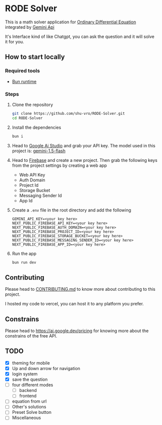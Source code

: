 # RODE Solver

This is a math solver application for [Ordinary Differential Equation](https://en.wikipedia.org/wiki/Ordinary_differential_equation) integrated by [Gemini Api](https://ai.google.dev/aistudio/)

It's Interface kind of like Chatgpt, you can ask the question and it will solve it for you.

## How to start locally

### Required tools

-   [Bun runtime](https://bun.sh/docs/installation)

### Steps

1. Clone the repository
    ```bash
    git clone https://github.com/shu-vro/RODE-Solver.git
    cd RODE-Solver
    ```
2. Install the dependencies
    ```bash
    bun i
    ```
3. Head to [Google Ai Studio](https://ai.google.dev/aistudio/) and grab your API key. The model used in this project is: [gemini-1.5-flash](https://developers.googleblog.com/en/gemini-15-pro-and-15-flash-now-available/)

4. Head to [Firebase](https://firebase.google.com/) and create a new project. Then grab the following keys from the project settings by creating a web app

    - Web API Key
    - Auth Domain
    - Project Id
    - Storage Bucket
    - Messaging Sender Id
    - App Id

5. Create a `.env` file in the root directory and add the following

    ```env
    GEMINI_API_KEY=<your key here>
    NEXT_PUBLIC_FIREBASE_API_KEY=<your key here>
    NEXT_PUBLIC_FIREBASE_AUTH_DOMAIN=<your key here>
    NEXT_PUBLIC_FIREBASE_PROJECT_ID=<your key here>
    NEXT_PUBLIC_FIREBASE_STORAGE_BUCKET=<your key here>
    NEXT_PUBLIC_FIREBASE_MESSAGING_SENDER_ID=<your key here>
    NEXT_PUBLIC_FIREBASE_APP_ID=<your key here>
    ```

6. Run the app
    ```bash
    bun run dev
    ```

## Contributing

Please head to [CONTRIBUTING.md](CONTRIBUTING.md) to know more about contributing to this project.

I hosted my code to vercel, you can host it to any platform you prefer.

## Constrains

Please head to https://ai.google.dev/pricing for knowing more about the constrains of the free API.

## TODO

-   [x] theming for mobile
-   [x] Up and down arrow for navigation
-   [x] login system
-   [x] save the question
-   [ ] four different modes
    -   [ ] backend
    -   [ ] frontend
-   [ ] equation from url
-   [ ] Other's solutions
-   [ ] Preset Solve button
-   [ ] Miscellaneous
